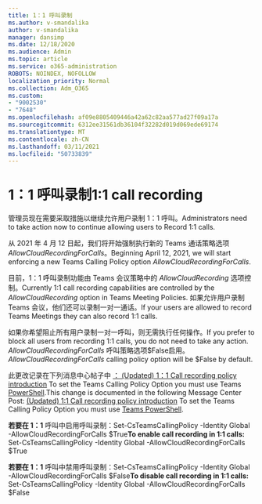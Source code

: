 ```yaml
---
title: 1：1 呼叫录制
ms.author: v-smandalika
author: v-smandalika
manager: dansimp
ms.date: 12/18/2020
ms.audience: Admin
ms.topic: article
ms.service: o365-administration
ROBOTS: NOINDEX, NOFOLLOW
localization_priority: Normal
ms.collection: Adm_O365
ms.custom:
- "9002530"
- "7648"
ms.openlocfilehash: af09e8805409446a42a62c82aa577ad27f09a17a
ms.sourcegitcommit: 6312ee31561db36104f32282d019d069ede69174
ms.translationtype: MT
ms.contentlocale: zh-CN
ms.lasthandoff: 03/11/2021
ms.locfileid: "50733839"
---
```

# <a name="11-call-recording"></a><span data-ttu-id="353ba-102">1：1 呼叫录制</span><span class="sxs-lookup"><span data-stu-id="353ba-102">1:1 call recording</span></span>

<span data-ttu-id="353ba-103">管理员现在需要采取措施以继续允许用户录制 1：1 呼叫。</span><span class="sxs-lookup"><span data-stu-id="353ba-103">Administrators need to take action now to continue allowing users to Record 1:1 calls.</span></span>
 
<span data-ttu-id="353ba-104">从 2021 年 4 月 12 日起，我们将开始强制执行新的 Teams 通话策略选项 *AllowCloudRecordingForCalls*。</span><span class="sxs-lookup"><span data-stu-id="353ba-104">Beginning April 12, 2021, we will start enforcing a new Teams Calling Policy option *AllowCloudRecordingForCalls*.</span></span> 

<span data-ttu-id="353ba-105">目前，1：1 呼叫录制功能由 Teams 会议策略中的 *AllowCloudRecording* 选项控制。</span><span class="sxs-lookup"><span data-stu-id="353ba-105">Currently 1:1 call recording capabilities are controlled by the *AllowCloudRecording* option in Teams Meeting Policies.</span></span> <span data-ttu-id="353ba-106">如果允许用户录制 Teams 会议，他们还可以录制一对一通话。</span><span class="sxs-lookup"><span data-stu-id="353ba-106">If your users are allowed to record Teams Meetings they can also record 1:1 calls.</span></span>

<span data-ttu-id="353ba-107">如果你希望阻止所有用户录制一对一呼叫，则无需执行任何操作。</span><span class="sxs-lookup"><span data-stu-id="353ba-107">If you prefer to block all users from recording 1:1 calls, you do not need to take any action.</span></span> <span data-ttu-id="353ba-108">*AllowCloudRecordingForCalls* 呼叫策略选项$False启用。</span><span class="sxs-lookup"><span data-stu-id="353ba-108">*AllowCloudRecordingForCalls* calling policy option will be $False by default.</span></span>

<span data-ttu-id="353ba-109">此更改记录在下列消息中心帖子中 [ ： (Updated) 1：1 Call recording policy introduction](https://portal.microsoft.com/Adminportal/Home?ref=MessageCenter/:/messages/MC238796) To set the Teams Calling Policy Option you must use Teams [PowerShell](https://docs.microsoft.com/microsoftteams/teams-powershell-install).</span><span class="sxs-lookup"><span data-stu-id="353ba-109">This change is documented in the following Message Center Post: [(Updated) 1:1 Call recording policy introduction](https://portal.microsoft.com/Adminportal/Home?ref=MessageCenter/:/messages/MC238796) To set the Teams Calling Policy Option you must use [Teams PowerShell](https://docs.microsoft.com/microsoftteams/teams-powershell-install).</span></span>

<span data-ttu-id="353ba-110">**若要在 1：1** 呼叫中启用呼叫录制：Set-CsTeamsCallingPolicy -Identity Global -AllowCloudRecordingForCalls $True</span><span class="sxs-lookup"><span data-stu-id="353ba-110">**To enable call recording in 1:1 calls:** Set-CsTeamsCallingPolicy -Identity Global -AllowCloudRecordingForCalls $True</span></span>

<span data-ttu-id="353ba-111">**若要在 1：1** 呼叫中禁用呼叫录制：Set-CsTeamsCallingPolicy -Identity Global -AllowCloudRecordingForCalls $False</span><span class="sxs-lookup"><span data-stu-id="353ba-111">**To disable call recording in 1:1 calls:** Set-CsTeamsCallingPolicy -Identity Global -AllowCloudRecordingForCalls $False</span></span>

